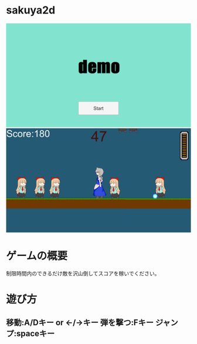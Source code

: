 # sakuya2d

![タイトル画面](image/title.png)
![ゲーム画面](image/game.png)

# ゲームの概要
制限時間内のできるだけ敵を沢山倒してスコアを稼いでください。

# 遊び方
移動:A/Dキー or ←/→キー
弾を撃つ:Fキー
ジャンプ:spaceキー
---
